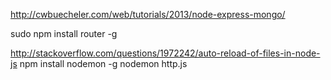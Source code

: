 http://cwbuecheler.com/web/tutorials/2013/node-express-mongo/

sudo npm install router -g

http://stackoverflow.com/questions/1972242/auto-reload-of-files-in-node-js
npm install nodemon -g
nodemon http.js


